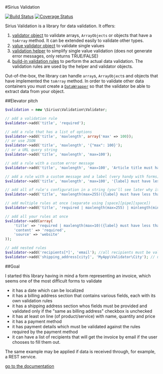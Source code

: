 #Sirius Validation

[![Build Status](https://travis-ci.org/siriusphp/validation.png?branch=master)](https://travis-ci.org/siriusphp/validation)
[![Coverage Status](https://coveralls.io/repos/siriusphp/validation/badge.png)](https://coveralls.io/r/siriusphp/validation)

Sirius Validation is a library for data validation. It offers:

1. [validator object](docs/validator.md) to validate arrays, `ArrayObjects` or objects that have a `toArray` method. It can be extended easily to validate other types.
2. [value validator object](docs/value_validator.md) to validate single values
2. [validation helper](docs/helper.md) to simplify single value validation (does not generate error messages, only returns TRUE/FALSE)
3. [build-in validation rules](docs/rules.md) to perform the actual data validation. The validation rules are used by the helper and validator objects.

Out-of-the-box, the library can handle `array`s, `ArrayObject`s and objects that have implemented the `toArray` method. 
In order to validate other data containers you must create a [`DataWrapper`](https://github.com/siriusphp/validation/blob/master/src/Validation/DataWrapper/WrapperInterface.php) so that the validator be able to extract data from your object.

##Elevator pitch

```php
$validation = new \Sirius\Validation\Validator;

// add a validation rule
$validator->add('title', 'required');

// add a rule that has a list of options
$validator->add('title', 'maxlength', array('max' => 100));
// or use JSON
$validator->add('title', 'maxlength', '{"max": 100}');
// or a URL query string
$validator->add('title', 'maxlength', 'max=100');

// add a rule with a custom error message
$validator->add('title', 'maxlength', 'max=100', 'Article title must have less than {max} characters');

// add a rule with a custom message and a label (very handy with forms)
$validator->add('title', 'maxlength', 'max=100', '{label} must have less than {max} characters', 'Title');

// add all of rule's configuration in a string (you'll see later why it's handy')
$validator->add('title', 'maxlength(max=255)({label} must have less than {max} characters)(Title)');

// add multiple rules at once (separate using [space][pipe][space])
$validator->add('title', 'required | maxlength(max=255) | minlength(min=10)');

// add all your rules at once
$validator->add(array(
	'title' => 'required | maxlength(max=10)({label} must have less than {max} characters)(Title)',
	'content' => 'required',
	'source' => 'website'
));

// add nested rules
$validator->add('recipients[*]', 'email'); //all recipients must be valid email addresses
$validator->add('shipping_address[city]', 'MyApp\Validator\City'); // uses a custom validator to validate the shipping city

```

##Goal

I started this library having in mind a form representing an invoice, which seems one of the most difficult forms to validate
- it has a date which can be localized
- it has a billing address section that contains various fields, each with its own validation rules
- it has a shipping address section whos fields must be provided and validated only if the "same as billing address" checkbox is unchecked
- it has at least on line (of product/service) with name, quantity and price
- it has a payment method
- it has payment details which must be validated against the rules required by the payment method
- it can have a list of recipients that will get the invoice by email if the user chooses to fill them out.

The same example may be applied if data is received through, for example, a REST service.

[go to the documentation](docs/index.md)
